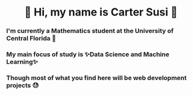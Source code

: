 
<h1 align="center"> 👋 Hi, my name is Carter Susi 🫡 </h1>

### I'm currently a Mathematics student at the University of Central Florida 🫠

### My main focus of study is ✨Data Science and Machine Learning✨

### Though most of what you find here will be web development projects 😓


<!--
**carter4299/carter4299** is a ✨ _special_ ✨ repository because its `README.md` (this file) appears on your GitHub profile.

Here are some ideas to get you started:

- 🔭 I’m currently working on ...
- 🌱 I’m currently learning ...
- 👯 I’m looking to collaborate on ...
- 🤔 I’m looking for help with ...
- 💬 Ask me about ...
- 📫 How to reach me: ...
- 😄 Pronouns: ...
- ⚡ Fun fact: ...
-->
